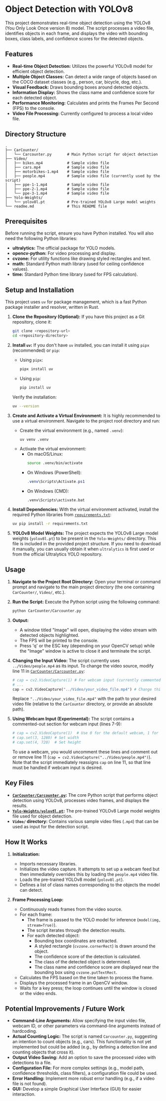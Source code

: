 # Object Detection with YOLOv8

This project demonstrates real-time object detection using the YOLOv8 (You Only Look Once version 8) model. The script processes a video file, identifies objects in each frame, and displays the video with bounding boxes, class labels, and confidence scores for the detected objects.

## Features

*   **Real-time Object Detection:** Utilizes the powerful YOLOv8 model for efficient object detection.
*   **Multiple Object Classes:** Can detect a wide range of objects based on the COCO dataset classes (e.g., person, car, bicycle, dog, etc.).
*   **Visual Feedback:** Draws bounding boxes around detected objects.
*   **Information Display:** Shows the class name and confidence score for each detected object.
*   **Performance Monitoring:** Calculates and prints the Frames Per Second (FPS) to the console.
*   **Video File Processing:** Currently configured to process a local video file.

## Directory Structure

```
.
├── CarCounter/
│   └── Carcounter.py       # Main Python script for object detection
├── Video/
│   ├── bikes.mp4           # Sample video file
│   ├── cars.mp4            # Sample video file
│   ├── motorbikes-1.mp4    # Sample video file
│   ├── people.mp4          # Sample video file (currently used by the script)
│   ├── ppe-1-1.mp4         # Sample video file
│   ├── ppe-2-1.mp4         # Sample video file
│   └── ppe-3-1.mp4         # Sample video file
├── Yolo-Weights/
│   └── yolov8l.pt          # Pre-trained YOLOv8 Large model weights
└── readme.md               # This README file
```

## Prerequisites

Before running the script, ensure you have Python installed. You will also need the following Python libraries:

*   **ultralytics:** The official package for YOLO models.
*   **opencv-python:** For video processing and display.
*   **cvzone:** For utility functions like drawing styled rectangles and text.
*   **math:** Standard Python math library (used for ceiling confidence values).
*   **time:** Standard Python time library (used for FPS calculation).

## Setup and Installation

This project uses `uv` for package management, which is a fast Python package installer and resolver, written in Rust.

1.  **Clone the Repository (Optional):**
    If you have this project as a Git repository, clone it:
    ```bash
    git clone <repository-url>
    cd <repository-directory>
    ```

2.  **Install `uv`:**
    If you don't have `uv` installed, you can install it using `pipx` (recommended) or `pip`:
    *   Using `pipx`:
        ```bash
        pipx install uv
        ```
    *   Using `pip`:
        ```bash
        pip install uv
        ```
    Verify the installation:
    ```bash
    uv --version
    ```

3.  **Create and Activate a Virtual Environment:**
    It is highly recommended to use a virtual environment. Navigate to the project root directory and run:
    *   Create the virtual environment (e.g., named `.venv`):
        ```bash
        uv venv .venv
        ```
    *   Activate the virtual environment:
        *   On macOS/Linux:
            ```bash
            source .venv/bin/activate
            ```
        *   On Windows (PowerShell):
            ```powershell
            .venv\Scripts\Activate.ps1
            ```
        *   On Windows (CMD):
            ```batch
            .venv\Scripts\activate.bat
            ```

4.  **Install Dependencies:**
    With the virtual environment activated, install the required Python libraries from [`requirements.txt`](requirements.txt):
    ```bash
    uv pip install -r requirements.txt
    ```

5.  **YOLOv8 Model Weights:**
    The project expects the YOLOv8 Large model weights (`yolov8l.pt`) to be present in the `Yolo-Weights/` directory. This file is included in the provided project structure. If you need to download it manually, you can usually obtain it when `ultralytics` is first used or from the official Ultralytics YOLO repository.

## Usage

1.  **Navigate to the Project Root Directory:**
    Open your terminal or command prompt and navigate to the main project directory (the one containing `CarCounter/`, `Video/`, etc.).

2.  **Run the Script:**
    Execute the Python script using the following command:
    ```bash
    python CarCounter/Carcounter.py
    ```

3.  **Output:**
    *   A window titled "Image" will open, displaying the video stream with detected objects highlighted.
    *   The FPS will be printed to the console.
    *   Press 'q' or the ESC key (depending on your OpenCV setup) while the "Image" window is active to close it and terminate the script.

4.  **Changing the Input Video:**
    The script currently uses `../Video/people.mp4` as its input. To change the video source, modify line 11 in [`CarCounter/Carcounter.py`](CarCounter/Carcounter.py:11):
    ```python
    # cap = cv2.VideoCapture(1) # For webcam input (currently commented out and overridden)
    # ...
    cap = cv2.VideoCapture("../Video/your_video_file.mp4") # Change this line
    ```
    Replace `"../Video/your_video_file.mp4"` with the path to your desired video file (relative to the `CarCounter` directory, or provide an absolute path).

5.  **Using Webcam Input (Experimental):**
    The script contains a commented-out section for webcam input (lines 7-9):
    ```python
    # cap = cv2.VideoCapture(1)  # Use 0 for the default webcam, 1 for an external webcam, etc.
    # cap.set(3, 1280) # Set width
    # cap.set(4, 720)  # Set height
    ```
    To use a webcam, you would uncomment these lines and comment out or remove line 11 (`cap = cv2.VideoCapture("../Video/people.mp4")`). Note that the script immediately reassigns `cap` on line 11, so that line must be handled if webcam input is desired.

## Key Files

*   **[`CarCounter/Carcounter.py`](CarCounter/Carcounter.py):** The core Python script that performs object detection using YOLOv8, processes video frames, and displays the results.
*   **[`Yolo-Weights/yolov8l.pt`](Yolo-Weights/yolov8l.pt):** The pre-trained YOLOv8 Large model weights file used for object detection.
*   **`Video/` directory:** Contains various sample video files (`.mp4`) that can be used as input for the detection script.

## How It Works

1.  **Initialization:**
    *   Imports necessary libraries.
    *   Initializes the video capture. It attempts to set up a webcam feed but then immediately overrides this by loading the `people.mp4` video file.
    *   Loads the pre-trained YOLOv8 model (`yolov8l.pt`).
    *   Defines a list of class names corresponding to the objects the model can detect.

2.  **Frame Processing Loop:**
    *   Continuously reads frames from the video source.
    *   For each frame:
        *   The frame is passed to the YOLO model for inference (`model(img, stream=True)`).
        *   The script iterates through the detection results.
        *   For each detected object:
            *   Bounding box coordinates are extracted.
            *   A styled rectangle (`cvzone.cornerRect`) is drawn around the object.
            *   The confidence score of the detection is calculated.
            *   The class of the detected object is determined.
            *   The class name and confidence score are displayed near the bounding box using `cvzone.putTextRect`.
    *   Calculates the FPS based on the time taken to process the frame.
    *   Displays the processed frame in an OpenCV window.
    *   Waits for a key press; the loop continues until the window is closed or the video ends.

## Potential Improvements / Future Work

*   **Command-Line Arguments:** Allow specifying the input video file, webcam ID, or other parameters via command-line arguments instead of hardcoding.
*   **Actual Counting Logic:** The script is named `Carcounter.py`, suggesting an intention to count objects (e.g., cars). This functionality is not yet implemented but could be added (e.g., by defining a detection line and counting objects that cross it).
*   **Output Video Saving:** Add an option to save the processed video with detections to a file.
*   **Configuration File:** For more complex settings (e.g., model path, confidence thresholds, class filters), a configuration file could be used.
*   **Error Handling:** Implement more robust error handling (e.g., if a video file is not found).
*   **GUI:** Develop a simple Graphical User Interface (GUI) for easier interaction.